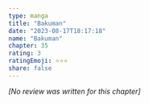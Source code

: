 ```yaml
---
type: manga
title: "Bakuman"
date: "2023-08-17T18:17:18"
name: "Bakuman"
chapter: 35
rating: 3
ratingEmoji: ⭐️⭐️⭐️
share: false
---
```


*[No review was written for this chapter]*
